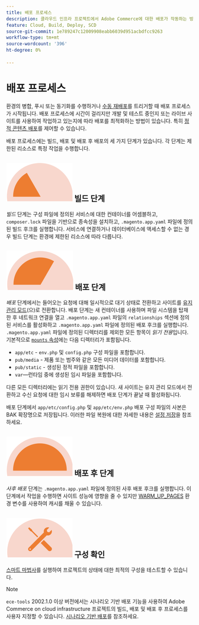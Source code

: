 ```yaml
---
title: 배포 프로세스
description: 클라우드 인프라 프로젝트에서 Adobe Commerce에 대한 배포가 작동하는 방식을 알아봅니다.
feature: Cloud, Build, Deploy, SCD
source-git-commit: 1e789247c12009908eabb6039d951acbdfcc9263
workflow-type: tm+mt
source-wordcount: '396'
ht-degree: 0%

---
```


# 배포 프로세스

환경의 병합, 푸시 또는 동기화를 수행하거나 [수동 재배포](../dev-tools/cloud-cli-overview.md#redeploy-the-environment)를 트리거할 때 배포 프로세스가 시작됩니다. 배포 프로세스에 시간이 걸리지만 개발 및 테스트 중인지 또는 라이브 사이트를 사용하여 작업하고 있는지에 따라 배포를 최적화하는 방법이 있습니다. 특히 [정적 콘텐츠 배포](static-content.md)를 제어할 수 있습니다.

배포 프로세스에는 빌드, 배포 및 배포 후 배포의 세 가지 단계가 있습니다. 각 단계는 제한된 리소스로 특정 작업을 수행합니다.

## ![빌드 단계](../../assets/status-build.png) 빌드 단계

_빌드_ 단계는 구성 파일에 정의된 서비스에 대한 컨테이너를 어셈블하고, `composer.lock` 파일을 기반으로 종속성을 설치하고, `.magento.app.yaml` 파일에 정의된 빌드 후크를 실행합니다. 서비스에 연결하거나 데이터베이스에 액세스할 수 없는 경우 빌드 단계는 환경에 제한된 리소스에 따라 다릅니다.

## ![배포 단계](../../assets/status-deploy.png) 배포 단계

_배포_ 단계에서는 들어오는 요청에 대해 일시적으로 대기 상태로 전환하고 사이트를 [유지 관리 모드](https://experienceleague.adobe.com/docs/commerce-operations/configuration-guide/setup/application-modes.html)(으)로 전환합니다. 배포 단계는 새 컨테이너를 사용하며 파일 시스템을 탑재한 후 네트워크 연결을 열고 `.magento.app.yaml` 파일의 `relationships` 섹션에 정의된 서비스를 활성화하고 `.magento.app.yaml` 파일에 정의된 배포 후크를 실행합니다. `.magento.app.yaml` 파일에 정의된 디렉터리를 제외한 모든 항목이 _읽기 전용_&#x200B;입니다. 기본적으로 [`mounts` 속성](../application/properties.md#mounts)에는 다음 디렉터리가 포함됩니다.

- `app/etc` - `env.php` 및 `config.php` 구성 파일을 포함합니다.
- `pub/media` - 제품 또는 범주와 같은 모든 미디어 데이터를 포함합니다.
- `pub/static` - 생성된 정적 파일을 포함합니다.
- `var`—런타임 중에 생성된 임시 파일을 포함합니다.

다른 모든 디렉터리에는 읽기 전용 권한이 있습니다. 새 사이트는 유지 관리 모드에서 전환하고 수신 요청에 대한 임시 보류를 해제하면 배포 단계가 끝날 때 활성화됩니다.

배포 단계에서 `app/etc/config.php` 및 `app/etc/env.php` 배포 구성 파일의 사본은 BAK 확장명으로 저장됩니다. 이러한 파일 복원에 대한 자세한 내용은 [설정 저장](../store/store-settings.md#restore-configuration-files)을 참조하세요.

## ![배포 후 단계](../../assets/status-post-deploy.png) 배포 후 단계

_사후 배포_ 단계는 `.magento.app.yaml` 파일에 정의된 사후 배포 후크를 실행합니다. 이 단계에서 작업을 수행하면 사이트 성능에 영향을 줄 수 있지만 [WARM_UP_PAGES](../environment/variables-post-deploy.md#warmuppages) 환경 변수를 사용하여 캐시를 채울 수 있습니다.

## ![상태 확인](../../assets/status-verify.png) 구성 확인

[스마트 마법사](smart-wizards.md)를 실행하여 프로젝트의 상태에 대한 최적의 구성을 테스트할 수 있습니다.

>[!NOTE]
>
>`ece-tools` 2002.1.0 이상 버전에서는 시나리오 기반 배포 기능을 사용하여 Adobe Commerce on cloud infrastructure 프로젝트의 빌드, 배포 및 배포 후 프로세스를 사용자 지정할 수 있습니다. [시나리오 기반 배포](scenario-based.md)를 참조하세요.
